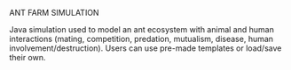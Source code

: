 ANT FARM SIMULATION

Java simulation used to model an ant ecosystem with animal and human interactions (mating, competition, predation, mutualism, disease, human involvement/destruction). Users can use pre-made templates or load/save their own.
